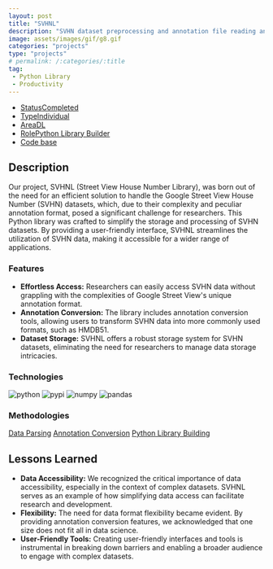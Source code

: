 ```yaml
---
layout: post
title: "SVHNL"
description: "SVHN dataset preprocessing and annotation file reading and converting python library"
image: assets/images/gif/g8.gif
categories: "projects"
type: "projects"
# permalink: /:categories/:title
tag:
 - Python Library
 - Productivity
---
```


<div id="main">
	<section id='second'>
		<div class="inner no-padding">
			<div class="tag-container">
                    <ul class="actions">
                        <li><a href="#" class="button special disable">Status</a><a href="#" class="button disable">Completed</a></li>
                        <li><a href="#" class="button special disable">Type</a><a href="#" class="button disable">Individual</a></li>
                        <li><a href="#" class="button special disable">Area</a><a href="#" class="button disable">DL</a></li>
						<li><a href="#" class="button special disable">Role</a><a href="#" class="button disable">Python Library Builder</a></li>
						<li><a href="#" class="button special disable"><i class="fab fa-github"></i></a><a href="https://github.com/nipdep/svhnL" class="button small">Code base</a></li>
                    </ul>
            </div>
			<div>
				<h2>Description</h2>
				<p>Our project, SVHNL (Street View House Number Library), was born out of the need for an efficient solution to handle the Google Street View House Number (SVHN) datasets, which, due to their complexity and peculiar annotation format, posed a significant challenge for researchers. This Python library was crafted to simplify the storage and processing of SVHN datasets. By providing a user-friendly interface, SVHNL streamlines the utilization of SVHN data, making it accessible for a wider range of applications.</p>
					<h3>Features</h3>
					<ul class='fa-ul'>
						<li><i class="fa-li fa fa-check-square"></i><b>Effortless Access:</b> Researchers can easily access SVHN data without grappling with the complexities of Google Street View's unique annotation format.</li>
						<li><i class="fa-li fa fa-check-square"></i><b>Annotation Conversion:</b> The library includes annotation conversion tools, allowing users to transform SVHN data into more commonly used formats, such as HMDB51.</li>
						<li><i class="fa-li fa fa-check-square"></i><b>Dataset Storage:</b> SVHNL offers a robust storage system for SVHN datasets, eliminating the need for researchers to manage data storage intricacies.</li>
					</ul>
			</div>
			<div class="row">
				<div class="6u 12u$(small)">
					<h3>Technologies</h3>
					<div class='logos-container'>
						<img src="{{site.baseurl}}/assets/images/logos/python.png" alt="python" class="logos">
						<img src="{{site.baseurl}}/assets/images/logos/PyPI.png" alt="pypi" class="logos">
						<img src="{{site.baseurl}}/assets/images/logos/numpy.png" alt="numpy" class="logos">
						<img src="{{site.baseurl}}/assets/images/logos/pandas.png" alt="pandas" class="logos">
					</div>
				</div>
				<div class="6u$ 12u$(small) ">
					<h3>Methodologies</h3>
					<p>
					  <a href="#" class="button disable">Data Parsing</a>
					  <a href="#" class="button disable">Annotation Conversion</a>
					  <a href="#" class="button disable">Python Library Building</a>
					</p>
				</div>
			</div>
		</div>
	</section>
	<section id='third'>
		<div class="inner no-padding">
			<!-- <div>
				<h2>Project Visualization</h2>
				<div id="slider">  
					<div class="slides">  
					<img src="https://hhsbanner.com/wp-content/uploads/2019/03/victoria_falls-900x300.jpg" width="100%" />
					</div>
					<div class="slides">  
					<img src="https://blog.cognifit.com/wp-content/uploads/2019/11/hiking-900x300.jpg" width="100%" />
					</div>
					<div class="slides">  
					<img src="https://travelfree.info/wp-content/uploads/2018/02/croatia-waterfall-in-deep-forest-of-Cr-12755165-900x300.jpg" width="100%" />
					</div> 
					<div class="slides">  
					<img src="https://www.piemonturismo.it/site/wp-content/uploads/2014/07/13-laghi-grande.jpg" width="100%" />
					</div> 
					<div class="slides">  
					<img src="https://improvephotography.com/wp-content/uploads/2017/09/Julian-Baird-20170914-3-900px.jpg" width="100%" />
					</div>  
				</div>
				<script src="{{ site.baseurl }}assets/js/image_slider.js"></script>
			</div> -->
			<div>
				<h2>Lessons Learned</h2>
				<ul class='fa-ul'>
					<li><i class="fa-li fa fa-check-square"></i><b>Data Accessibility:</b> We recognized the critical importance of data accessibility, especially in the context of complex datasets. SVHNL serves as an example of how simplifying data access can facilitate research and development.</li>
					<li><i class="fa-li fa fa-check-square"></i><b>Flexibility:</b> The need for data format flexibility became evident. By providing annotation conversion features, we acknowledged that one size does not fit all in data science.</li>
					<li><i class="fa-li fa fa-check-square"></i><b>User-Friendly Tools:</b> Creating user-friendly interfaces and tools is instrumental in breaking down barriers and enabling a broader audience to engage with complex datasets.</li>
				</ul>
			</div>
		</div>
	</section>
</div>



	

